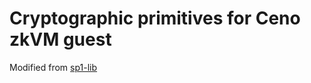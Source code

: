 # Cryptographic primitives for Ceno zkVM guest

Modified from [sp1-lib](https://github.com/succinctlabs/sp1/tree/dev/crates/zkvm/lib/src)
